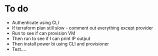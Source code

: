 # To do

* Authenticate using CLI
* If terraform plan still slow - comment out everything except provider
* Run to see if can provision VM
* Then run to see if I can print IP output
* Then install power bi using CLI and provisioner
* Test....